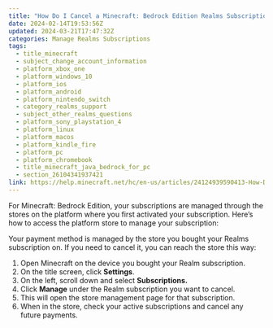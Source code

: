 ```yaml
---
title: "How Do I Cancel a Minecraft: Bedrock Edition Realms Subscription?"
date: 2024-02-14T19:53:56Z
updated: 2024-03-21T17:47:32Z
categories: Manage Realms Subscriptions
tags:
  - title_minecraft
  - subject_change_account_information
  - platform_xbox_one
  - platform_windows_10
  - platform_ios
  - platform_android
  - platform_nintendo_switch
  - category_realms_support
  - subject_other_realms_questions
  - platform_sony_playstation_4
  - platform_linux
  - platform_macos
  - platform_kindle_fire
  - platform_pc
  - platform_chromebook
  - title_minecraft_java_bedrock_for_pc
  - section_26104341937421
link: https://help.minecraft.net/hc/en-us/articles/24124939590413-How-Do-I-Cancel-a-Minecraft-Bedrock-Edition-Realms-Subscription
---
```


For Minecraft: Bedrock Edition, your subscriptions are managed through the stores on the platform where you first activated your subscription. Here’s how to access the platform store to manage your subscription: 

Your payment method is managed by the store you bought your Realms subscription on. If you need to cancel it, you can reach the store this way:

1.  Open Minecraft on the device you bought your Realm subscription.
2.  On the title screen, click **Settings**.
3.  On the left, scroll down and select **Subscriptions.**
4.  Click **Manage** under the Realm subscription you want to cancel.
5.  This will open the store management page for that subscription.
6.  When in the store, check your active subscriptions and cancel any future payments.

